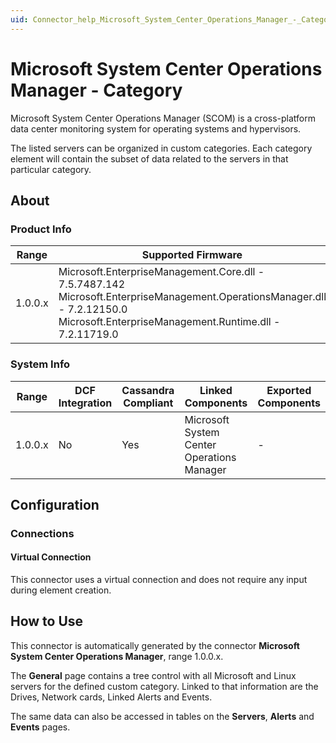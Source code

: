 ```yaml
---
uid: Connector_help_Microsoft_System_Center_Operations_Manager_-_Category
---
```


# Microsoft System Center Operations Manager - Category

Microsoft System Center Operations Manager (SCOM) is a cross-platform data center monitoring system for operating systems and hypervisors.

The listed servers can be organized in custom categories. Each category element will contain the subset of data related to the servers in that particular category.

## About

### Product Info

| Range     | Supported Firmware                                                                                                                                                                 |
|-----------|------------------------------------------------------------------------------------------------------------------------------------------------------------------------------------|
| 1.0.0.x   | Microsoft.EnterpriseManagement.Core.dll - 7.5.7487.142 Microsoft.EnterpriseManagement.OperationsManager.dll - 7.2.12150.0 Microsoft.EnterpriseManagement.Runtime.dll - 7.2.11719.0 |

### System Info

| Range     | DCF Integration     | Cassandra Compliant     | Linked Components                          | Exported Components     |
|-----------|---------------------|-------------------------|--------------------------------------------|-------------------------|
| 1.0.0.x   | No                  | Yes                     | Microsoft System Center Operations Manager | -                       |

## Configuration

### Connections

#### Virtual Connection

This connector uses a virtual connection and does not require any input during element creation.

## How to Use

This connector is automatically generated by the connector **Microsoft System Center Operations Manager**, range 1.0.0.x.

The **General** page contains a tree control with all Microsoft and Linux servers for the defined custom category. Linked to that information are the Drives, Network cards, Linked Alerts and Events.

The same data can also be accessed in tables on the **Servers**, **Alerts** and **Events** pages.
